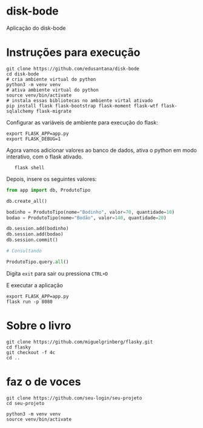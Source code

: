 # disk-bode
Aplicação do disk-bode


# Instruções para execução

```
git clone https://github.com/edusantana/disk-bode
cd disk-bode
# cria ambiente virtual do python
python3 -m venv venv
# ativa ambiente virtual do python
source venv/bin/activate
# instala essas bibliotecas no ambiente virtal ativado
pip install flask flask-bootstrap flask-moment flask-wtf flask-sqlalchemy flask-migrate
```

Configurar as variáveis de ambiente para execução do flask:

    export FLASK_APP=app.py
    export FLASK_DEBUG=1


Agora vamos adicionar valores ao banco de dados, ativa o python em modo interativo, com o flask ativado.

       flask shell

Depois, insere os seguintes valores:

```python
from app import db, ProdutoTipo

db.create_all()

bodinho = ProdutoTipo(nome="Bodinho", valor=70, quantidade=10)
bodao = ProdutoTipo(nome="Bodão", valor=140, quantidade=20)

db.session.add(bodinho)
db.session.add(bodao)
db.session.commit()

# Consultando

ProdutoTipo.query.all() 

```

Digita `exit` para sair ou pressiona `CTRL+D`

E executar a aplicação

```
export FLASK_APP=app.py
flask run -p 8080
```

# Sobre o livro

```
git clone https://github.com/miguelgrinberg/flasky.git
cd flasky
git checkout -f 4c
cd ..
```

# faz o de voces

```
git clone https://github.com/seu-login/seu-projeto
cd seu-projeto

python3 -m venv venv
source venv/bin/activate

```
